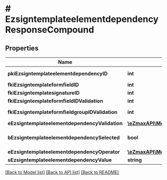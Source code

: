 # # EzsigntemplateelementdependencyResponseCompound

## Properties

Name | Type | Description | Notes
------------ | ------------- | ------------- | -------------
**pkiEzsigntemplateelementdependencyID** | **int** | The unique ID of the Ezsigntemplateelementdependency |
**fkiEzsigntemplateformfieldID** | **int** | The unique ID of the Ezsigntemplateformfield | [optional]
**fkiEzsigntemplatesignatureID** | **int** | The unique ID of the Ezsigntemplatesignature | [optional]
**fkiEzsigntemplateformfieldIDValidation** | **int** | The unique ID of the Ezsigntemplateformfield | [optional]
**fkiEzsigntemplateformfieldgroupIDValidation** | **int** | The unique ID of the Ezsigntemplateformfieldgroup | [optional]
**eEzsigntemplateelementdependencyValidation** | [**\eZmaxAPI\Model\FieldEEzsigntemplateelementdependencyValidation**](FieldEEzsigntemplateelementdependencyValidation.md) |  |
**bEzsigntemplateelementdependencySelected** | **bool** | Whether if it&#39;s selected or not when using eEzsigntemplateelementdependencyValidation &#x3D; Selected | [optional]
**eEzsigntemplateelementdependencyOperator** | [**\eZmaxAPI\Model\FieldEEzsigntemplateelementdependencyOperator**](FieldEEzsigntemplateelementdependencyOperator.md) |  | [optional]
**sEzsigntemplateelementdependencyValue** | **string** | The value of the Ezsignelementdependency | [optional]

[[Back to Model list]](../../README.md#models) [[Back to API list]](../../README.md#endpoints) [[Back to README]](../../README.md)
